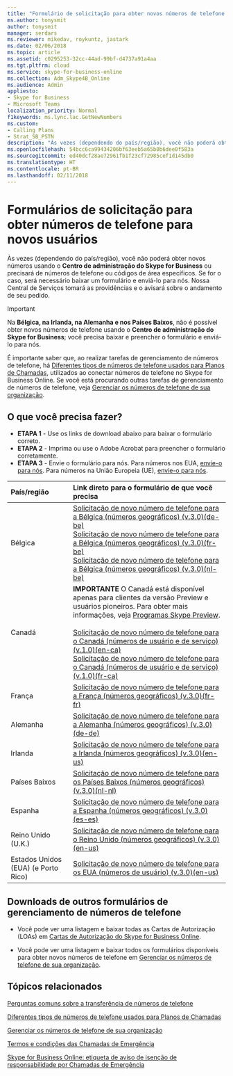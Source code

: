 ```yaml
---
title: "Formulário de solicitação para obter novos números de telefone de usuário"
ms.author: tonysmit
author: tonysmit
manager: serdars
ms.reviewer: mikedav, roykuntz, jastark
ms.date: 02/06/2018
ms.topic: article
ms.assetid: c0295253-32cc-44ad-99bf-d4737a91a4aa
ms.tgt.pltfrm: cloud
ms.service: skype-for-business-online
ms.collection: Adm_Skype4B_Online
ms.audience: Admin
appliesto:
- Skype for Business
- Microsoft Teams
localization_priority: Normal
f1keywords: ms.lync.lac.GetNewNumbers
ms.custom:
- Calling Plans
- Strat_SB_PSTN
description: "Às vezes (dependendo do país/região), você não poderá obter novos números usando o Centro de administração do Skype for Business ou precisará de números de telefone ou códigos de área específicos. Se for o caso, será necessário baixar um formulário e enviá-lo para nós. Nossa Central de Serviços tomará as providências e o avisará sobre o andamento de seu pedido."
ms.openlocfilehash: 54bcc6ca99434206bf63eeb5a65b0b6dee0f583a
ms.sourcegitcommit: ed40dcf28ae72961fb1f23cf72985cef1d145db0
ms.translationtype: HT
ms.contentlocale: pt-BR
ms.lasthandoff: 02/11/2018
---
```

# <a name="get-new-user-phone-numbers-request-forms"></a>Formulários de solicitação para obter números de telefone para novos usuários

Às vezes (dependendo do país/região), você não poderá obter novos números usando o **Centro de administração do Skype for Business** ou precisará de números de telefone ou códigos de área específicos. Se for o caso, será necessário baixar um formulário e enviá-lo para nós. Nossa Central de Serviços tomará as providências e o avisará sobre o andamento de seu pedido.

> [!IMPORTANT]
> Na **Bélgica, na Irlanda, na Alemanha e nos Países Baixos**, não é possível obter novos números de telefone usando o **Centro de administração do Skype for Business**; você precisa baixar e preencher o formulário e enviá-lo para nós.
  
É importante saber que, ao realizar tarefas de gerenciamento de números de telefone, há [Diferentes tipos de números de telefone usados para Planos de Chamadas](different-kinds-of-phone-numbers-used-for-calling-plans.md), utilizados ao conectar números de telefone no Skype for Business Online. Se você está procurando outras tarefas de gerenciamento de números de telefone, veja [Gerenciar os números de telefone de sua organização](manage-phone-numbers-for-your-organization/manage-phone-numbers-for-your-organization.md).

## <a name="what-do-you-need-to-do"></a>O que você precisa fazer?

- **ETAPA 1** - Use os links de download abaixo para baixar o formulário correto.
- **ETAPA 2** - Imprima ou use o Adobe Acrobat para preencher o formulário corretamente. 
- **ETAPA 3** - Envie o formulário para nós. Para números nos EUA, [envie-o para nós](mailto:ptn@microsoft.com). Para números na União Europeia (UE), [envie-o para nós](mailto:ptneu@microsoft.com).
  
|**País/região**|**Link direto para o formulário de que você precisa**|
|:-----|:-----|
|Bélgica  <br/> |[Solicitação de novo número de telefone para a Bélgica (números geográficos) (v.3.0)(de-be)](../downloads/new-number-request-forms/new-phone-number-request-for-belgium-(geographic-numbers)-(v.3.0)-(de-be).pdf) <br/> [Solicitação de novo número de telefone para a Bélgica (números geográficos) (v.3.0)(fr-be)](../downloads/new-number-request-forms/new-phone-number-request-for-belgium-(geographic-numbers)-(v.3.0)-(fr-be).pdf) <br/> [Solicitação de novo número de telefone para a Bélgica (números geográficos) (v.3.0)(nl-be)](../downloads/new-number-request-forms/new-phone-number-request-for-belgium-(geographic-numbers)-(v.3.0)-(nl-be).pdf) <br/> 
|Canadá  <br/> |**IMPORTANTE** O Canadá está disponível apenas para clientes da versão Preview e usuários pioneiros. Para obter mais informações, veja [Programas Skype Preview](https://www.skypepreview.com).<br/> <br/> [Solicitação de novo número de telefone para o Canadá (números de usuário e de serviço) (v.1.0)(en-ca)](../downloads/new-number-request-forms/new-phone-number-request-for-canada-(user-and-service-numbers)-(v.1.0)-(en-ca).pdf)<br/> [Solicitação de novo número de telefone para o Canadá (números de usuário e de serviço) (v.1.0)(fr-ca)](../downloads/new-number-request-forms/new-phone-number-request-for-canada-(user-and-service-numbers)-(v.1.0)-(fr-ca).pdf)  <br/>|
|França  <br/> |[Solicitação de novo número de telefone para a França (números geográficos) (v.3.0)(fr-fr)](../downloads/new-number-request-forms/new-phone-number-request-for-france-(geographic-numbers)-(v.3.0)-(fr-fr).pdf)|
|Alemanha  <br/> |[Solicitação de novo número de telefone para a Alemanha (números geográficos) (v.3.0)(de-de)](../downloads/new-number-request-forms/new-phone-number-request-for-germany-(geographic-numbers)-(v.3.0)-(de-de).pdf)|
|Irlanda  <br/> |[Solicitação de novo número de telefone para a Irlanda (números geográficos) (v.3.0)(en-us)](../downloads/new-number-request-forms/new-phone-number-request-for-Ireland-(geographic-numbers)-(v.3.0)-(en-us).pdf)|
|Países Baixos  <br/> |[Solicitação de novo número de telefone para os Países Baixos (números geográficos) (v.3.0)(nl-nl)](../downloads/new-number-request-forms/new-phone-number-request-for-the-netherlands-(geographic-numbers)-(v.3.0)-(nl-nl).pdf)|
|Espanha  <br/>  |[Solicitação de novo número de telefone para a Espanha (números geográficos) (v.3.0)(es-es)](../downloads/new-number-request-forms/new-phone-number-request-for-spain-(geographic-numbers)-(v.3.0)-(es-es).pdf)| 
Reino Unido (U.K.) <br/> |[Solicitação de novo número de telefone para o Reino Unido (números geográficos) (v.3.0)(en-us) ](../downloads/new-number-request-forms/new-phone-number-request-for-the-u.k.-(geographic-numbers)-(v.3.0)-(en-us).pdf) 
|Estados Unidos (EUA) (e Porto Rico)<br/>|[Solicitação de novo número de telefone para os EUA (números de usuário) (v.3.0)(en-us)](../downloads/new-number-request-forms/new-phone-number-request-for-the-u.s.-(user-numbers)-(v.3.0)-(en-us).pdf)|
   
## <a name="downloads-for-other-phone-number-management-forms"></a>Downloads de outros formulários de gerenciamento de números de telefone

- Você pode ver uma listagem e baixar todas as Cartas de Autorização (LOAs) em [Cartas de Autorização do Skype for Business Online](https://go.microsoft.com/fwlink/?LinkID=623745).
    
- Você pode ver uma listagem e baixar todos os formulários disponíveis para obter novos números de telefone em [Gerenciar os números de telefone de sua organização](../what-are-calling-plans-in-office-365/manage-phone-numbers-for-your-organization/manage-phone-numbers-for-your-organization.md).
    
## <a name="related-topics"></a>Tópicos relacionados
[Perguntas comuns sobre a transferência de números de telefone](transferring-phone-numbers-common-questions.md)

[Diferentes tipos de números de telefone usados para Planos de Chamadas](different-kinds-of-phone-numbers-used-for-calling-plans.md)

[Gerenciar os números de telefone de sua organização](../what-are-calling-plans-in-office-365/manage-phone-numbers-for-your-organization/manage-phone-numbers-for-your-organization.md)

[Termos e condições das Chamadas de Emergência](emergency-calling-terms-and-conditions.md)

[Skype for Business Online: etiqueta de aviso de isenção de responsabilidade por Chamadas de Emergência](https://go.microsoft.com/fwlink/?LinkID=692099)
